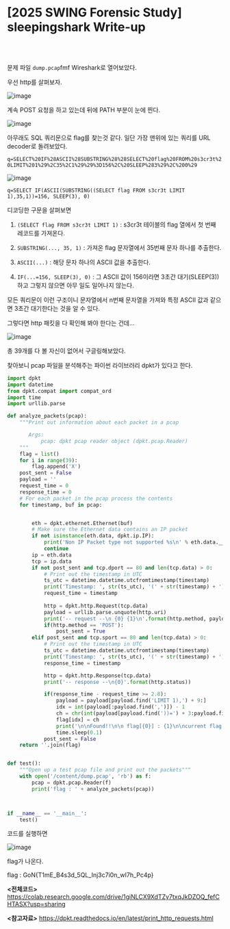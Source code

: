 <!DOCTYPE html>
<html>
<head>
        <link rel="stylesheet" type="text/css" href="sytle.css">
</head>
<body>
        <h1>[2025 SWING Forensic Study] sleepingshark Write-up</h1>
</body>
<br>
<br>
</html>

문제 파일 ```dump.pcap```fmf Wireshark로 열어보았다.

우선 http를 살펴보자.

![image](https://github.com/user-attachments/assets/0bc43339-d348-413f-9729-672daf63e303)

계속 POST 요청을 하고 있는데 뒤에 PATH 부분이 눈에 띈다.

![image](https://github.com/user-attachments/assets/f8153bd7-7fc4-46f4-821a-44a8160bed4b)

아무래도 SQL 쿼리문으로 flag를 찾는것 같다. 일단 가장 맨위에 있는 쿼리를 URL decoder로 돌려보았다.

```q=SELECT%20IF%28ASCII%28SUBSTRING%28%28SELECT%20flag%20FROM%20s3cr3t%20LIMIT%201%29%2C35%2C1%29%29%3D156%2C%20SLEEP%283%29%2C%200%29```

![image](https://github.com/user-attachments/assets/d026599f-e570-46b3-ac82-be3d72120925)

```q=SELECT IF(ASCII(SUBSTRING((SELECT flag FROM s3cr3t LIMIT 1),35,1))=156, SLEEP(3), 0)```

디코딩한 구문을 살펴보면

1. ```(SELECT flag FROM s3cr3t LIMIT 1)``` : s3cr3t 테이블의 flag 열에서 첫 번째 레코드를 가져온다.

2. ```SUBSTRING(..., 35, 1)``` : 가져온 flag 문자열에서 35번째 문자 하나를 추출한다.

3. ```ASCII(...)``` : 해당 문자 하나의 ASCII 값을 추출한다.

4. ```IF(...=156, SLEEP(3), 0)``` : 그 ASCII 값이 156이라면 3초간 대기(SLEEP(3))하고 그렇지 않으면 아무 일도 일어나지 않는다.

모든 쿼리문이 이런 구조이니 문자열에서 n번째 문자열을 가져와 특정 ASCII 값과 같으면 3초간 대기한다는 것을 알 수 있다.

그렇다면 http 패킷을 다 확인해 봐야 한다는 건데... 

![image](https://github.com/user-attachments/assets/177e455f-1610-4873-93d3-86ae283a96f6)

총 39개를 다 볼 자신이 없어서 구글링해보았다.

찾아보니 pcap 파일을 분석해주는 파이썬 라이브러리 dpkt가 있다고 한다.

```python
import dpkt
import datetime
from dpkt.compat import compat_ord
import time
import urllib.parse

def analyze_packets(pcap):
    """Print out information about each packet in a pcap

       Args:
           pcap: dpkt pcap reader object (dpkt.pcap.Reader)
    """
    flag = list()
    for i in range(39):
        flag.append('X')
    post_sent = False
    payload = ''
    request_time = 0
    response_time = 0
    # For each packet in the pcap process the contents
    for timestamp, buf in pcap:


        eth = dpkt.ethernet.Ethernet(buf)
        # Make sure the Ethernet data contains an IP packet
        if not isinstance(eth.data, dpkt.ip.IP):
            print('Non IP Packet type not supported %s\n' % eth.data.__class__.__name__)
            continue
        ip = eth.data
        tcp = ip.data
        if not post_sent and tcp.dport == 80 and len(tcp.data) > 0:
            # Print out the timestamp in UTC
            ts_utc = datetime.datetime.utcfromtimestamp(timestamp)
            print('Timestamp: ', str(ts_utc), '(' + str(timestamp) + ')')
            request_time = timestamp
            
            http = dpkt.http.Request(tcp.data)
            payload = urllib.parse.unquote(http.uri)
            print('-- request --\n {0} {1}\n'.format(http.method, payload))
            if(http.method == 'POST'):
                post_sent = True
        elif post_sent and tcp.sport == 80 and len(tcp.data) > 0:
            # Print out the timestamp in UTC
            ts_utc = datetime.datetime.utcfromtimestamp(timestamp)
            print('Timestamp: ', str(ts_utc), '(' + str(timestamp) + ')')
            response_time = timestamp

            http = dpkt.http.Response(tcp.data)
            print('-- response --\n{0}'.format(http.status))

            if(response_time - request_time >= 2.8):
                payload = payload[payload.find('LIMIT 1),') + 9:]
                idx = int(payload[:payload.find(',')]) - 1
                ch = chr(int(payload[payload.find('))=') + 3:payload.find(', SLEEP(3)')]))
                flag[idx] = ch
                print('\n\nFound!!\n\n flag[{0}] : {1}\n\ncurrent flag : {2}'.format(idx, ch, ''.join(flag)))
                time.sleep(0.1)
            post_sent = False
    return ''.join(flag)


def test():
    """Open up a test pcap file and print out the packets"""
    with open('/content/dump.pcap', 'rb') as f:
        pcap = dpkt.pcap.Reader(f)
        print('flag : ' + analyze_packets(pcap))



if __name__ == '__main__':
    test()
```

코드를 실행하면 

![image](https://github.com/user-attachments/assets/dfef66c1-b38b-4621-b88c-9be6df97ba65)

flag가 나온다.

flag : GoN{T1mE_B4s3d_5QL_Inj3c7i0n_wI7h_Pc4p}

**<전체코드>**
https://colab.research.google.com/drive/1giNLCX9XdTZy7txqJkDZOQ_fefCHTASX?usp=sharing


**<참고자료>**
https://dpkt.readthedocs.io/en/latest/print_http_requests.html



